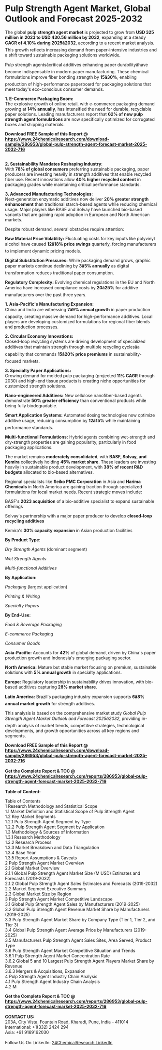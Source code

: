 <h1>Pulp Strength Agent Market, Global Outlook and Forecast 2025-2032</h1><p>The global <strong>pulp strength agent market</strong> is projected to grow from <strong>USD 325 million in 2023 to USD 430.56 million by 2032</strong>, expanding at a steady <strong>CAGR of 4.10% during 2025â2032</strong>, according to a recent market analysis. This growth reflects increasing demand from paper-intensive industries and a shift toward sustainable packaging solutions worldwide.</p><p>Pulp strength agentsâcritical additives enhancing paper durabilityâhave become indispensable in modern paper manufacturing. These chemical formulations improve fiber bonding strength by <strong>15â30%</strong>, enabling production of high-performance paperboard for packaging solutions that meet today's eco-conscious consumer demands.</p><p><strong>1. E-Commerce Packaging Boom:</strong><br>
The explosive growth of online retail, with e-commerce packaging demand growing at <strong>14% annually</strong>, has intensified the need for durable, recyclable paper solutions. Leading manufacturers report that <strong>62% of new pulp strength agent formulations</strong> are now specifically optimized for corrugated boxes and shipping materials.</p><div><b>Download FREE Sample of this Report @ 
            <a href="https://www.24chemicalresearch.com/download-sample/286953/global-pulp-strength-agent-forecast-market-2025-2032-716">
            https://www.24chemicalresearch.com/download-sample/286953/global-pulp-strength-agent-forecast-market-2025-2032-716</a></b></div><br><p><strong>2. Sustainability Mandates Reshaping Industry:</strong><br>
With <strong>78% of global consumers</strong> preferring sustainable packaging, paper producers are investing heavily in strength additives that enable recycled fiber use. Recent innovations allow <strong>40% higher recycled content</strong> in packaging grades while maintaining critical performance standards.</p><p><strong>3. Advanced Manufacturing Technologies:</strong><br>
Next-generation enzymatic additives now deliver <strong>20% greater strength enhancement</strong> than traditional starch-based agents while reducing chemical usage. Major players like BASF and Solvay have launched bio-based variants that are gaining rapid adoption in European and North American markets.</p><p>Despite robust demand, several obstacles require attention:</p><p><strong>Raw Material Price Volatility:</strong> Fluctuating costs for key inputs like polyvinyl alcohol have caused <strong>12â18% price swings</strong> quarterly, forcing manufacturers to implement dynamic pricing models.</p><p><strong>Digital Substitution Pressures:</strong> While packaging demand grows, graphic paper markets continue declining by <strong>3â5% annually</strong> as digital transformation reduces traditional paper consumption.</p><p><strong>Regulatory Complexity:</strong> Evolving chemical regulations in the EU and North America have increased compliance costs by <strong>20â25%</strong> for additive manufacturers over the past three years.</p><p><strong>1. Asia-Pacific's Manufacturing Expansion:</strong><br>
China and India are witnessing <strong>7â9% annual growth</strong> in paper production capacity, creating massive demand for high-performance additives. Local players are developing customized formulations for regional fiber blends and production processes.</p><p><strong>2. Circular Economy Innovations:</strong><br>
Closed-loop recycling systems are driving development of specialized additives that maintain strength through multiple recycling cyclesâa capability that commands <strong>15â20% price premiums</strong> in sustainability-focused markets.</p><p><strong>3. Specialty Paper Applications:</strong><br>
Growing demand for molded pulp packaging (projected <strong>11% CAGR</strong> through 2030) and high-end tissue products is creating niche opportunities for customized strength solutions.</p><p><strong>Nano-engineered Additives:</strong> New cellulose nanofiber-based agents demonstrate <strong>50% greater efficiency</strong> than conventional products while being fully biodegradable.</p><p><strong>Smart Application Systems:</strong> Automated dosing technologies now optimize additive usage, reducing consumption by <strong>12â15%</strong> while maintaining performance standards.</p><p><strong>Multi-functional Formulations:</strong> Hybrid agents combining wet-strength and dry-strength properties are gaining popularity, particularly in food packaging applications.</p><p>The market remains <strong>moderately consolidated</strong>, with <strong>BASF, Solvay, and Kemira</strong> collectively holding <strong>45% market share</strong>. These leaders are investing heavily in sustainable product development, with <strong>38% of recent R&amp;D budgets</strong> allocated to bio-based alternatives.</p><p>Regional specialists like <strong>Seiko PMC Corporation</strong> in Asia and <strong>Harima Chemicals</strong> in North America are gaining traction through specialized formulations for local market needs. Recent strategic moves include:</p><p>BASF's <strong>2023 acquisition</strong> of a bio-additive specialist to expand sustainable offerings</p><p>Solvay's partnership with a major paper producer to develop <strong>closed-loop recycling additives</strong></p><p>Kemira's <strong>30% capacity expansion</strong> in Asian production facilities</p><p><strong>By Product Type:</strong></p><p><em>Dry Strength Agents</em> (dominant segment)</p><p><em>Wet Strength Agents</em></p><p><em>Multi-functional Additives</em></p><p><strong>By Application:</strong></p><p><em>Packaging</em> (largest application)</p><p><em>Printing &amp; Writing</em></p><p><em>Specialty Papers</em></p><p><strong>By End-Use:</strong></p><p><em>Food &amp; Beverage Packaging</em></p><p><em>E-commerce Packaging</em></p><p><em>Consumer Goods</em></p><p><strong>Asia-Pacific:</strong> Accounts for <strong>42%</strong> of global demand, driven by China's paper production growth and Indonesia's emerging packaging sector.</p><p><strong>North America:</strong> Mature but stable market focusing on premium, sustainable solutions with <strong>5% annual growth</strong> in specialty applications.</p><p><strong>Europe:</strong> Regulatory leadership in sustainability drives innovation, with bio-based additives capturing <strong>28% market share</strong>.</p><p><strong>Latin America:</strong> Brazil's packaging industry expansion supports <strong>6â8% annual market growth</strong> for strength additives.</p><p>This analysis is based on the comprehensive market study <em>Global Pulp Strength Agent Market Outlook and Forecast 2025â2032</em>, providing in-depth analysis of market trends, competitive strategies, technological developments, and growth opportunities across all key regions and segments.</p><div><b>Download FREE Sample of this Report @ 
            <a href="https://www.24chemicalresearch.com/download-sample/286953/global-pulp-strength-agent-forecast-market-2025-2032-716">
            https://www.24chemicalresearch.com/download-sample/286953/global-pulp-strength-agent-forecast-market-2025-2032-716</a></b></div><br><div><b>Get the Complete Report & TOC @ 
            <a href="https://www.24chemicalresearch.com/reports/286953/global-pulp-strength-agent-forecast-market-2025-2032-716">
            https://www.24chemicalresearch.com/reports/286953/global-pulp-strength-agent-forecast-market-2025-2032-716</a></b></div><br>
            <b>Table of Content:</b><p>Table of Contents<br />
1 Research Methodology and Statistical Scope<br />
1.1 Market Definition and Statistical Scope of Pulp Strength Agent<br />
1.2 Key Market Segments<br />
1.2.1 Pulp Strength Agent Segment by Type<br />
1.2.2 Pulp Strength Agent Segment by Application<br />
1.3 Methodology & Sources of Information<br />
1.3.1 Research Methodology<br />
1.3.2 Research Process<br />
1.3.3 Market Breakdown and Data Triangulation<br />
1.3.4 Base Year<br />
1.3.5 Report Assumptions & Caveats<br />
2 Pulp Strength Agent Market Overview<br />
2.1 Global Market Overview<br />
2.1.1 Global Pulp Strength Agent Market Size (M USD) Estimates and Forecasts (2019-2032)<br />
2.1.2 Global Pulp Strength Agent Sales Estimates and Forecasts (2019-2032)<br />
2.2 Market Segment Executive Summary<br />
2.3 Global Market Size by Region<br />
3 Pulp Strength Agent Market Competitive Landscape<br />
3.1 Global Pulp Strength Agent Sales by Manufacturers (2019-2025)<br />
3.2 Global Pulp Strength Agent Revenue Market Share by Manufacturers (2019-2025)<br />
3.3 Pulp Strength Agent Market Share by Company Type (Tier 1, Tier 2, and Tier 3)<br />
3.4 Global Pulp Strength Agent Average Price by Manufacturers (2019-2025)<br />
3.5 Manufacturers Pulp Strength Agent Sales Sites, Area Served, Product Type<br />
3.6 Pulp Strength Agent Market Competitive Situation and Trends<br />
3.6.1 Pulp Strength Agent Market Concentration Rate<br />
3.6.2 Global 5 and 10 Largest Pulp Strength Agent Players Market Share by Revenue<br />
3.6.3 Mergers & Acquisitions, Expansion<br />
4 Pulp Strength Agent Industry Chain Analysis<br />
4.1 Pulp Strength Agent Industry Chain Analysis<br />
4.2 M</p><div><b>Get the Complete Report & TOC @ 
            <a href="https://www.24chemicalresearch.com/reports/286953/global-pulp-strength-agent-forecast-market-2025-2032-716">
            https://www.24chemicalresearch.com/reports/286953/global-pulp-strength-agent-forecast-market-2025-2032-716</a></b></div><br><b>CONTACT US:</b><br>
            203A, City Vista, Fountain Road, Kharadi, Pune, India - 411014<br>
            International: +1(332) 2424 294<br>
            Asia: +91 9169162030 <br><br>
            Follow Us On LinkedIn: <a href="https://www.linkedin.com/company/24chemicalresearch/">24ChemicalResearch LinkedIn</a>